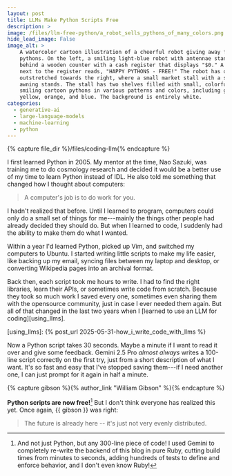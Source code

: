 ```yaml
---
layout: post
title: LLMs Make Python Scripts Free
description: >
image: /files/llm-free-python/a_robot_sells_pythons_of_many_colors.png
hide_lead_image: False
image_alt: >
    A watercolor cartoon illustration of a cheerful robot giving away free
    pythons. On the left, a smiling light-blue robot with antennae stands
    behind a wooden counter with a cash register that displays "$0." A sign
    next to the register reads, "HAPPY PYTHONS - FREE!" The robot has one arm
    outstretched towards the right, where a small market stall with a striped
    awning stands. The stall has two shelves filled with small, colorful, and
    smiling cartoon pythons in various patterns and colors, including green,
    yellow, orange, and blue. The background is entirely white.
categories:
  - generative-ai
  - large-language-models
  - machine-learning
  - python
---
```


{% capture file_dir %}/files/coding-llm{% endcapture %}

I first learned Python in 2005. My mentor at the time, Nao Sazuki, was
training me to do cosmology research and decided it would be a better use of
my time to learn Python instead of IDL. He also told me something that changed
how I thought about computers:

> A computer's job is to do work for you.

I hadn't realized that before. Until I learned to program, computers could
only do a small set of things for me---mainly the things other people had
already decided they should do. But when I learned to code, I suddenly had the
ability to make them do what I wanted.

Within a year I'd learned Python, picked up Vim, and switched my computers to
Ubuntu. I started writing little scripts to make my life easier, like backing
up my email, syncing files between my laptop and desktop, or converting
Wikipedia pages into an archival format.

Back then, each script took me hours to write. I had to find the right
libraries, learn their APIs, or sometimes write code from scratch. Because
they took so much work I saved every one, sometimes even sharing them with the
opensource community, just in case I ever needed them again. But all of that
changed in the last two years when I [learned to use an LLM for
coding][using_llms].

[using_llms]: {% post_url 2025-05-31-how_i_write_code_with_llms %}

Now a Python script takes 30 seconds. Maybe a minute if I want to read it over
and give some feedback. Gemini 2.5 Pro _almost always_ writes a 100-line
script correctly on the first try, just from a short description of what I
want. It's so fast and easy that I've stopped saving them---if I need another
one, I can just prompt for it again in half a minute.

{% capture gibson %}{% author_link "William Gibson" %}{% endcapture %}

**Python scripts are now free!**[^also] But I don't think everyone has
realized this yet. Once again, {{ gibson }} was right:

> The future is already here -- it's just not very evenly distributed.

[^also]: And not just Python, but any 300-line piece of code! I used Gemini to
    completely re-write the backend of this blog in pure Ruby, cutting build
    times from minutes to seconds, adding hundreds of tests to define and
    enforce behavior, and I don't even know Ruby!
